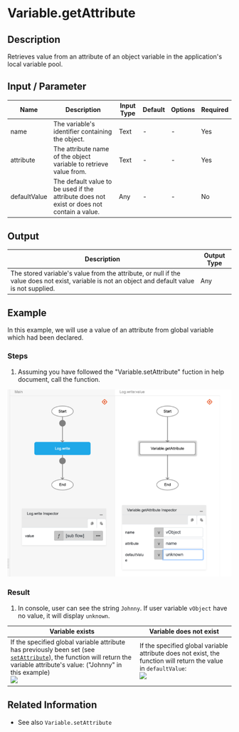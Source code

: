 # Variable.getAttribute

## Description

Retrieves value from an attribute of an object variable in the application's local variable pool.

## Input / Parameter

| Name | Description | Input Type | Default | Options | Required |
| ------ | ------ | ------ | ------ | ------ | ------ |
| name | The variable's identifier containing the object. | Text | - | - | Yes |
| attribute | The attribute name of the object variable to retrieve value from. | Text | - | - | Yes |
| defaultValue | The default value to be used if the attribute does not exist or does not contain a value. | Any | - | - | No |

## Output

| Description | Output Type |
| ------ | ------ |
| The stored variable's value from the attribute, or null if the value does not exist, variable is not an object and default value is not supplied. | Any |

## Example

In this example, we will use a value of an attribute from global variable which had been declared.

### Steps

1. Assuming you have followed the "Variable.setAttribute" fuction in help document, call the function.

![](./getAttribute-step-1.png)

### Result

1. In console, user can see the string `Johnny`. If user variable `vObject` have no value, it will display `unknown`.

| Variable exists | Variable does not exist | 
| ---- | ---- | 
| If the specified global variable attribute has previously been set (see [`setAttribute`](./setAttribute)), the function will return the variable attribute's value: ("Johnny" in this example) <br /> ![](./getAttribute-result-1.png) | If the specified global variable attribute does not exist, the function will return the value in `defaultValue`:  <br /> ![](./getAttribute-result-2.png) |

## Related Information

* See also `Variable.setAttribute`
